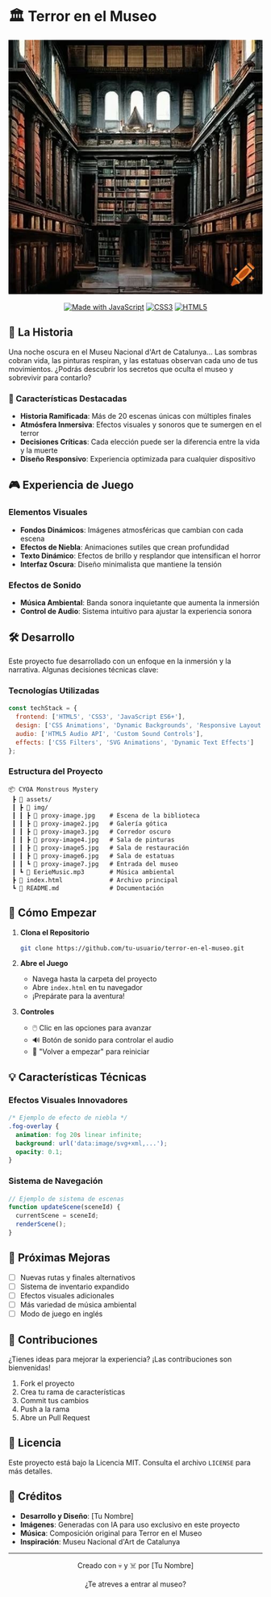 # 🏛️ Terror en el Museo

<div align="center">
  <img src="assets/img/proxy-image.jpg" alt="Terror en el Museo Banner" width="800"/>
  
  [![Made with JavaScript](https://img.shields.io/badge/Made%20with-JavaScript-F7DF1E?style=for-the-badge&logo=javascript)](https://developer.mozilla.org/en-US/docs/Web/JavaScript)
  [![CSS3](https://img.shields.io/badge/Styled%20with-CSS3-1572B6?style=for-the-badge&logo=css3)](https://developer.mozilla.org/en-US/docs/Web/CSS)
  [![HTML5](https://img.shields.io/badge/Built%20with-HTML5-E34F26?style=for-the-badge&logo=html5)](https://developer.mozilla.org/en-US/docs/Web/HTML)
</div>

## 📖 La Historia

Una noche oscura en el Museu Nacional d'Art de Catalunya... Las sombras cobran vida, las pinturas respiran, y las estatuas observan cada uno de tus movimientos. ¿Podrás descubrir los secretos que oculta el museo y sobrevivir para contarlo?

### 🌟 Características Destacadas

- **Historia Ramificada**: Más de 20 escenas únicas con múltiples finales
- **Atmósfera Inmersiva**: Efectos visuales y sonoros que te sumergen en el terror
- **Decisiones Críticas**: Cada elección puede ser la diferencia entre la vida y la muerte
- **Diseño Responsivo**: Experiencia optimizada para cualquier dispositivo

## 🎮 Experiencia de Juego

### Elementos Visuales
- **Fondos Dinámicos**: Imágenes atmosféricas que cambian con cada escena
- **Efectos de Niebla**: Animaciones sutiles que crean profundidad
- **Texto Dinámico**: Efectos de brillo y resplandor que intensifican el horror
- **Interfaz Oscura**: Diseño minimalista que mantiene la tensión

### Efectos de Sonido
- **Música Ambiental**: Banda sonora inquietante que aumenta la inmersión
- **Control de Audio**: Sistema intuitivo para ajustar la experiencia sonora

## 🛠️ Desarrollo

Este proyecto fue desarrollado con un enfoque en la inmersión y la narrativa. Algunas decisiones técnicas clave:

### Tecnologías Utilizadas
```javascript
const techStack = {
  frontend: ['HTML5', 'CSS3', 'JavaScript ES6+'],
  design: ['CSS Animations', 'Dynamic Backgrounds', 'Responsive Layout'],
  audio: ['HTML5 Audio API', 'Custom Sound Controls'],
  effects: ['CSS Filters', 'SVG Animations', 'Dynamic Text Effects']
};
```

### Estructura del Proyecto
```
📦 CYOA Monstrous Mystery
 ┣ 📂 assets/
 ┃ ┣ 📂 img/
 ┃ ┃ ┣ 📄 proxy-image.jpg    # Escena de la biblioteca
 ┃ ┃ ┣ 📄 proxy-image2.jpg   # Galería gótica
 ┃ ┃ ┣ 📄 proxy-image3.jpg   # Corredor oscuro
 ┃ ┃ ┣ 📄 proxy-image4.jpg   # Sala de pinturas
 ┃ ┃ ┣ 📄 proxy-image5.jpg   # Sala de restauración
 ┃ ┃ ┣ 📄 proxy-image6.jpg   # Sala de estatuas
 ┃ ┃ ┗ 📄 proxy-image7.jpg   # Entrada del museo
 ┃ ┗ 🎵 EerieMusic.mp3       # Música ambiental
 ┣ 📄 index.html             # Archivo principal
 ┗ 📄 README.md              # Documentación
```

## 🚀 Cómo Empezar

1. **Clona el Repositorio**
   ```bash
   git clone https://github.com/tu-usuario/terror-en-el-museo.git
   ```

2. **Abre el Juego**
   - Navega hasta la carpeta del proyecto
   - Abre `index.html` en tu navegador
   - ¡Prepárate para la aventura!

3. **Controles**
   - 🖱️ Clic en las opciones para avanzar
   - 🔊 Botón de sonido para controlar el audio
   - 🔄 "Volver a empezar" para reiniciar

## 💡 Características Técnicas

### Efectos Visuales Innovadores
```css
/* Ejemplo de efecto de niebla */
.fog-overlay {
  animation: fog 20s linear infinite;
  background: url('data:image/svg+xml,...');
  opacity: 0.1;
}
```

### Sistema de Navegación
```javascript
// Ejemplo de sistema de escenas
function updateScene(sceneId) {
  currentScene = sceneId;
  renderScene();
}
```

## 🎯 Próximas Mejoras

- [ ] Nuevas rutas y finales alternativos
- [ ] Sistema de inventario expandido
- [ ] Efectos visuales adicionales
- [ ] Más variedad de música ambiental
- [ ] Modo de juego en inglés

## 🤝 Contribuciones

¿Tienes ideas para mejorar la experiencia? ¡Las contribuciones son bienvenidas!

1. Fork el proyecto
2. Crea tu rama de características
3. Commit tus cambios
4. Push a la rama
5. Abre un Pull Request

## 📜 Licencia

Este proyecto está bajo la Licencia MIT. Consulta el archivo `LICENSE` para más detalles.

## 👥 Créditos

- **Desarrollo y Diseño**: [Tu Nombre]
- **Imágenes**: Generadas con IA para uso exclusivo en este proyecto
- **Música**: Composición original para Terror en el Museo
- **Inspiración**: Museu Nacional d'Art de Catalunya

---

<div align="center">
  <p>Creado con 💀 y ☠️ por [Tu Nombre]</p>
  <p>¿Te atreves a entrar al museo?</p>
</div> 
